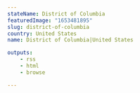 ```yaml
---
stateName: District of Columbia
featuredImage: "1653481895"
slug: district-of-columbia
country: United States
name: District of Columbia|United States

outputs:
    - rss
    - html
    - browse

---
```

